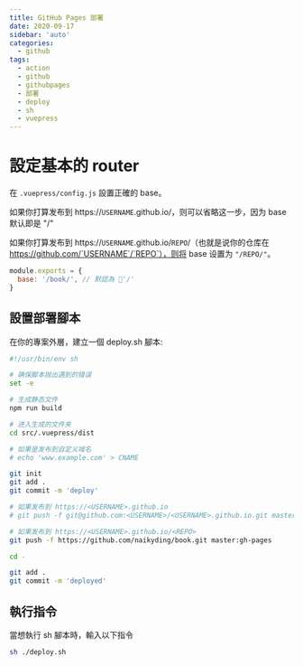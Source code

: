 ```yaml
---
title: GitHub Pages 部署
date: 2020-09-17
sidebar: 'auto'
categories:
  - github
tags:
  - action
  - github
  - githubpages
  - 部署
  - deploy
  - sh
  - vuepress
---
```


# 設定基本的 router
在 `.vuepress/config.js` 設置正確的 base。

如果你打算发布到 https://`USERNAME`.github.io/，则可以省略这一步，因为 base 默认即是 "/"

如果你打算发布到 https://`USERNAME`.github.io/`REPO`/（也就是说你的仓库在 https://github.com/`USERNAME`/`REPO`），则将 base 设置为 `"/REPO/"`。

```js
module.exports = {
  base: '/book/', // 默認為 '/'
}
```

## 設置部署腳本

在你的專案外層，建立一個 deploy.sh 腳本:

```sh
#!/usr/bin/env sh

# 确保脚本抛出遇到的错误
set -e

# 生成静态文件
npm run build

# 进入生成的文件夹
cd src/.vuepress/dist

# 如果是发布到自定义域名
# echo 'www.example.com' > CNAME

git init
git add .
git commit -m 'deploy'

# 如果发布到 https://<USERNAME>.github.io
# git push -f git@github.com:<USERNAME>/<USERNAME>.github.io.git master

# 如果发布到 https://<USERNAME>.github.io/<REPO>
git push -f https://github.com/naikyding/book.git master:gh-pages

cd -

git add .
git commit -m 'deployed'
```

## 執行指令
當想執行 sh 腳本時，輸入以下指令

```sh
sh ./deploy.sh
```